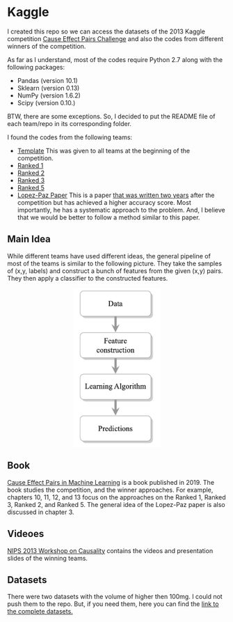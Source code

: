# Kaggle
I created this repo so we can access the datasets of the 2013 Kaggle competition [Cause Effect Pairs Challenge](https://www.kaggle.com/c/cause-effect-pairs) and also the codes from different winners of the competition.

As far as I understand, most of the codes require Python 2.7 along with the following packages:

 - Pandas (version 10.1)
- Sklearn (version 0.13) 
- NumPy (version 1.6.2) 
- Scipy (version 0.10.)

BTW, there are some exceptions. So, I decided to put the README file of each team/repo in its corresponding folder. 

I found the codes from the following teams:

 - [Template](https://github.com/benhamner/CauseEffectPairsChallenge) This was given to all teams at the beginning of the competition.
 - [Ranked 1](https://github.com/diogo149/CauseEffectPairsChallenge)
 - [Ranked 2](https://github.com/jarfo/cause-effect)
 - [Ranked 3](https://github.com/ssamot/causality)
 - [Ranked 5](https://github.com/braincomic/CauseEffectChallenge)
 - [Lopez-Paz Paper](https://github.com/lopezpaz/causation_learning_theory) This is a paper [that was written two years](https://arxiv.org/abs/1502.02398) after the competition but has achieved a higher accuracy score. Most importantly, he has a systematic approach to the problem. And, I believe that we would be better to follow a method similar to this paper.



## Main Idea
While different teams have used different ideas, the general pipeline of most of the teams is similar to the following picture. They take the samples of (x,y, labels) and construct a bunch of features from the given (x,y) pairs. They then apply a classifier to the constructed features.

<p align="center">
<img src="Extra/idea.png" align="center" width="200px"/>
</p>


## Book  
[Cause Effect Pairs in Machine Learning](https://github.com/OmidCharrakh/Kaggle/blob/main/Extra/Cause%20Effect%20Pairs%20in%20ML%202019.pdf) is a book published in 2019. The book studies the competition, and the winner approaches. For example, chapters 10, 11, 12, and 13 focus on the approaches on the Ranked 1, Ranked 3, Ranked 2, and Ranked 5. The general idea of the Lopez-Paz paper is also discussed in chapter 3. 


## Videoes 
[NIPS 2013 Workshop on Causality](http://clopinet.com/isabelle/Projects/NIPS2013/) contains the videos and presentation slides of the winning teams. 


## Datasets 
There were two datasets with the volume of higher then 100mg. I could not push them to the repo. But, if you need them, here you can find the [link to the complete datasets.](https://www.kaggle.com/c/cause-effect-pairs/data)


